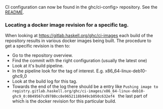CI configuration can now be found in the ghc/ci-config> repository. See the [README](https://gitlab.haskell.org/ghc/ci-config/-/blob/master/README.mkd).

### Locating a docker image revision for a specific tag.

When looking at https://gitlab.haskell.org/ghc/ci-images each build of the repository results in various docker images being built. The procedure to get a specific revision is then to:

* Go to the repository overview.
* Find the commit with the right configuration (usually the latest one)
* Look at it's build pipeline.
* In the pipeline look for the tag of interest. E.g. x86_64-linux-deb10-ghc9_0
* Look at the build log for this tag.
* Towards the end of the log there should be a entry like `Pushing image to registry.gitlab.haskell.org/ghc/ci-images/x86_64-linux-deb10-ghc9_0:0849567cd9780cc8e9652118b949cb050c632ef4 ` the last part of which is the docker revision for this particular build.